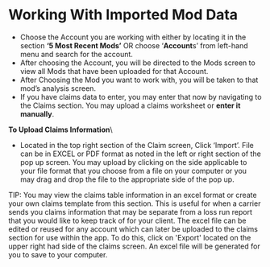 # Working With Imported Mod Data

* Choose the Account you are working with either by locating it in the section **‘5 Most Recent Mods’** OR choose ‘**Account**s’ from left-hand menu and search for the account.
* After choosing the Account, you will be directed to the Mods screen to view all Mods that have been uploaded for that Account.&#x20;
* After Choosing the Mod you want to work with, you will be taken to that mod’s analysis screen.&#x20;
* If you have claims data to enter, you may enter that now by navigating to the Claims section.  You may upload a claims worksheet or **enter it manually**.

**To Upload Claims Information**\


* Located in the top right section of the Claim screen, Click ‘Import’.    File can be in EXCEL or PDF format as noted in the left or right section of the pop up screen.  You may upload by clicking on the side applicable to your file format that you choose from a file on your computer or you may drag and drop the file to the appropriate side of the pop up.

TIP:  You may view the claims table information in an excel format or create your own claims template from this section.   This is useful for when a carrier sends you claims information that may be separate from a loss run report that you would like to keep track of for your client.  The excel file can be edited or reused for any account which can later be uploaded to the claims section for use within the app.  To do this, click on 'Export' located on the upper right had side of the claims screen.  An excel file will be generated for you to save to your computer.  &#x20;

&#x20;
